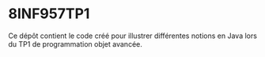# 8INF957TP1

Ce dépôt contient le code créé pour illustrer différentes notions en Java lors du TP1 de programmation objet avancée.
